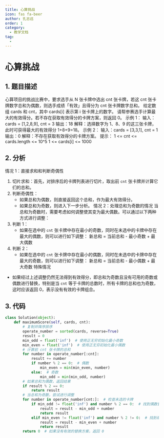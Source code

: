 ```yaml
---
title: 心算挑战
icon: fas fa-beer
author: 孔志远
order: 1
category:
  - 教学文档
tag:
  - 
---
```


# 心算挑战
## 1. 题目描述

心算项目的挑战比赛中，要求选手从 N 张卡牌中选出 cnt 张卡牌，若这 cnt 张卡牌数字总和为偶数，则选手成绩「有效」且得分为 cnt 张卡牌数字总和。 给定数组 cards 和 cnt，其中 cards[i] 表示第 i 张卡牌上的数字。 请帮参赛选手计算最大的有效得分。若不存在获取有效得分的卡牌方案，则返回 0。
示例 1：
输入：cards = [1,2,8,9], cnt = 3
输出：18
解释：选择数字为 1、8、9 的这三张卡牌，此时可获得最大的有效得分 1+8+9=18。
示例 2：
输入：cards = [3,3,1], cnt = 1
输出：0
解释：不存在获取有效得分的卡牌方案。
提示：
1 <= cnt <= cards.length <= 10^5
1 <= cards[i] <= 1000 

## 2. 分析

情况 1：直接求和和判断奇偶性
1. 切片求和：首先，对排序后的卡牌列表进行切片，取出前 `cnt` 张卡牌并计算它们的总和。
2. 判断奇偶性：
   - 如果总和为偶数，则直接返回这个总和，作为最大有效得分。
   - 如果总和为奇数，则进入下一步分析。
情况 2：处理总和为奇数的情况
当总和为奇数时，需要考虑如何调整使其变为最大偶数。可以通过以下两种方式进行调整：
1. 判断 1：
   - 如果在选中的 `cnt` 张卡牌中存在最小的奇数，同时在未选中的卡牌中存在最大的偶数，则可以进行如下调整：
     新总和 = 当前总和 - 最小奇数 + 最大偶数
2. 判断 2：
   - 如果在选中的 `cnt` 张卡牌中存在最小的偶数，同时在未选中的卡牌中存在最大的奇数，则可以进行如下调整：
     新总和 = 当前总和 - 最小偶数 + 最大奇数
特殊情况
- 如果经过上述调整仍然无法得到有效得分，即总和为奇数且没有可用的奇数或偶数进行替换，特别是当 `cnt` 等于卡牌的总数时，所有卡牌的总和也为奇数，这时应该返回 0，表示没有有效的卡牌组合。


## 3. 代码

```python
class Solution(object):
    def maximumScore(self, cards, cnt):  
        # 复制并降序排序
        operate_number = sorted(cards, reverse=True)
        result = 0
        min_odd = float('inf')  # 使用正无穷初始化最小奇数
        min_even = float('inf')  # 使用正无穷初始化最小偶数
        # 计算前 cnt 张卡牌的总和
        for number in operate_number[:cnt]:
            result += number
            if number % 2 == 0:  # 偶数
                min_even = min(min_even, number)
            else:  # 奇数
                min_odd = min(min_odd, number)
        # 如果总和为偶数，返回结果
        if result % 2 == 0:
            return result
        # 当总和为奇数，尝试进行调整
        for number in operate_number[cnt:]:  # 检查未选的卡牌
            if min_odd != float('inf') and number % 2 == 0:  # 找到偶数替换最小奇数
                result = result - min_odd + number
                return result
            elif min_even != float('inf') and number % 2 != 0:  # 找到奇数替换最小偶数
                result = result - min_even + number
                return result
        return 0  # 如果没有有效的替换方案，返回 0

```